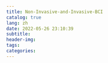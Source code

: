 ```yaml
---
title: Non-Invasive-and-Invasive-BCI
catalog: true
lang: zh
date: 2022-05-26 23:10:39
subtitle:
header-img:
tags:
categories:
---
```

